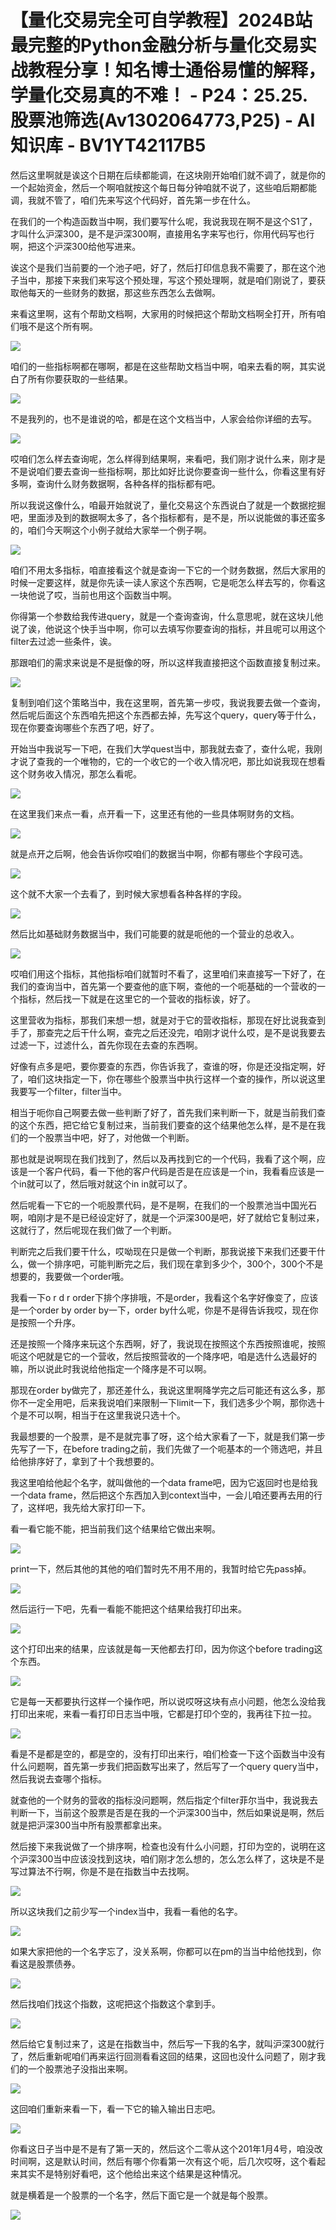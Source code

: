 # 【量化交易完全可自学教程】2024B站最完整的Python金融分析与量化交易实战教程分享！知名博士通俗易懂的解释，学量化交易真的不难！ - P24：25.25.股票池筛选(Av1302064773,P25) - AI知识库 - BV1YT42117B5

然后这里啊就是诶这个日期在后续都能调，在这块刚开始咱们就不调了，就是你的一个起始资金，然后一个啊咱就按这个每日每分钟咱就不说了，这些咱后期都能调，我就不管了，咱们先来写这个代码好，首先第一步在什么。

在我们的一个构造函数当中啊，我们要写什么呢，我说我现在啊不是这个S1了，才叫什么沪深300，是不是沪深300啊，直接用名字来写也行，你用代码写也行啊，把这个沪深300给他写进来。

诶这个是我们当前要的一个池子吧，好了，然后打印信息我不需要了，那在这个池子当中，那接下来我们来写这个预处理，写这个预处理啊，就是咱们刚说了，要获取他每天的一些财务的数据，那这些东西怎么去做啊。

来看这里啊，这有个帮助文档啊，大家用的时候把这个帮助文档啊全打开，所有咱们哦不是这个所有啊。

![](img/4f3d7be8519bf843e3b6aa4dbcc4dcc7_1.png)

咱们的一些指标啊都在哪啊，都是在这些帮助文档当中啊，咱来去看的啊，其实说白了所有你要获取的一些结果。

![](img/4f3d7be8519bf843e3b6aa4dbcc4dcc7_3.png)

不是我列的，也不是谁说的哈，都是在这个文档当中，人家会给你详细的去写。

![](img/4f3d7be8519bf843e3b6aa4dbcc4dcc7_5.png)

哎咱们怎么样去查询呢，怎么样得到结果啊，来看吧，我们刚才说什么来，刚才是不是说咱们要去查询一些指标啊，那比如好比说你要查询一些什么，你看这里有好多啊，查询什么财务数据啊，各种各样的指标都有吧。

所以我说这像什么，咱最开始就说了，量化交易这个东西说白了就是一个数据挖掘吧，里面涉及到的数据啊太多了，各个指标都有，是不是，所以说能做的事还蛮多的，咱们今天啊这个小例子就给大家举一个例子啊。



![](img/4f3d7be8519bf843e3b6aa4dbcc4dcc7_7.png)

咱们不用太多指标，咱直接看这个就是查询一下它的一个财务数据，然后大家用的时候一定要这样，就是你先读一读人家这个东西啊，它是呃怎么样去写的，你看这一块他说了哎，当前也用这个函数当中啊。

你得第一个参数给我传进query，就是一个查询查询，什么意思呢，就在这块儿他说了诶，他说这个快手当中啊，你可以去填写你要查询的指标，并且呢可以用这个filter去过滤一些条件，诶。

那跟咱们的需求来说是不是挺像的呀，所以这样我直接把这个函数直接复制过来。

![](img/4f3d7be8519bf843e3b6aa4dbcc4dcc7_9.png)

复制到咱们这个策略当中，我在这里啊，首先第一步哎，我说我要去做一个查询，然后呢后面这个东西咱先把这个东西都去掉，先写这个query，query等于什么，现在你要查询哪些个东西了吧，好了。

开始当中我说写一下吧，在我们大学quest当中，那我就去查了，查什么呢，我刚才说了查我的一个唯物的，它的一个收它的一个收入情况吧，那比如说我现在想看这个财务收入情况，那怎么看呢。



![](img/4f3d7be8519bf843e3b6aa4dbcc4dcc7_11.png)

在这里我们来点一看，点开看一下，这里还有他的一些具体啊财务的文档。

![](img/4f3d7be8519bf843e3b6aa4dbcc4dcc7_13.png)

就是点开之后啊，他会告诉你哎咱们的数据当中啊，你都有哪些个字段可选。

![](img/4f3d7be8519bf843e3b6aa4dbcc4dcc7_15.png)

这个就不大家一个去看了，到时候大家想看各种各样的字段。

![](img/4f3d7be8519bf843e3b6aa4dbcc4dcc7_17.png)

然后比如基础财务数据当中，我们可能要的就是呃他的一个营业的总收入。

![](img/4f3d7be8519bf843e3b6aa4dbcc4dcc7_19.png)

哎咱们用这个指标，其他指标咱们就暂时不看了，这里咱们来直接写一下好了，在我们的查询当中，首先第一个要查他的底下啊，查他的一个呃基础的一个营收的一个指标，然后找一下就是在这里它的一个营收的指标诶，好了。

这里营收为指标，那我们来想一想，就是对于它的营收指标，那现在好比说我查到手了，那查完之后干什么啊，查完之后还没完，咱刚才说什么哎，是不是说我要去过滤一下，过滤什么，首先你现在去查的东西啊。

好像有点多是吧，要你要查的东西，你告诉我了，查谁的呀，你是还没指定啊，好了，咱们这块指定一下，你在哪些个股票当中执行这样一个查的操作，所以说这里我要写一个filter，filter当中。

相当于呃你自己啊要去做一些判断了好了，首先我们来判断一下，就是当前我们查的这个东西，把它给它复制过来，当前我们要查的这个结果他怎么样，是不是在我们的一个股票当中吧，好了，对他做一个判断。

那也就是说啊现在我们找到了，然后以及再找到它的一个代码，我看了这个啊，应该是一个客户代码，看一下他的客户代码是否是在应该是一个in，我看看应该是一个in就可以了，然后哦对就这个in in就可以了。

然后呢看一下它的一个呃股票代码，是不是啊，在我们的一个股票池当中国光石啊，咱刚才是不是已经设定好了，就是一个沪深300是吧，好了就给它复制过来，这就行了，然后呢现在我们做了一个判断。

判断完之后我们要干什么，哎呦现在只是做一个判断，那我说接下来我们还要干什么，做一个排序吧，可能判断完之后，我们现在拿到多少个，300个，300个不是想要的，我要做一个order哦。

我看一下o r d r order下排个序排哦，不是order，我看这个名字好像变了，应该是一个order by order by一下，order by什么呢，你是不是得告诉我哎，现在你是按照一个升序。

还是按照一个降序来玩这个东西啊，好了，我说现在按照这个东西按照谁呢，按照呃这个吧就是它的一个营收，然后按照营收的一个降序吧，咱是选什么选最好的嘛，所以说此时我说给他指定一个降序是不可以啊。

那现在order by做完了，那还差什么，我说这里啊降学完之后可能还有这么多，那你不一定全用吧，后来我说咱们来限制一下limit一下，我们选多少个啊，那你选十个是不可以啊，相当于在这里我说只选十个。

我最想要的一个股票，是不是就完事了呀，这个给大家看了一下，就是我们第一步先写了一下，在before trading之前，我们先做了一个呃基本的一个筛选吧，并且给他排序好了，拿到了十个我想要的。

我这里咱给他起个名字，就叫做他的一个data frame吧，因为它返回时也是给我一个data frame，然后把这个东西加入到context当中，一会儿咱还要再去用的行了，这样吧，我先给大家打印一下。

看一看它能不能，把当前我们这个结果给它做出来啊。

![](img/4f3d7be8519bf843e3b6aa4dbcc4dcc7_21.png)

print一下，然后其他的其他的咱们暂时先不用不用的，我暂时给它先pass掉。

![](img/4f3d7be8519bf843e3b6aa4dbcc4dcc7_23.png)

然后运行一下吧，先看一看能不能把这个结果给我打印出来。

![](img/4f3d7be8519bf843e3b6aa4dbcc4dcc7_25.png)

这个打印出来的结果，应该就是每一天他都去打印，因为你这个before trading这个东西。

![](img/4f3d7be8519bf843e3b6aa4dbcc4dcc7_27.png)

它是每一天都要执行这样一个操作吧，所以说哎呀这块有点小问题，他怎么没给我打印出来呢，来看一看打印日志当中哦，它都是打印个空的，我再往下拉一拉。



![](img/4f3d7be8519bf843e3b6aa4dbcc4dcc7_29.png)

看是不是都是空的，都是空的，没有打印出来行，咱们检查一下这个函数当中没有什么问题啊，首先第一步我们把函数写出来了，然后写了一个query query当中，然后我说去查哪个指标。

就查他的一个财务的营收的指标没问题啊，然后指定个filter菲尔当中，我说我去判断一下，当前这个股票是否是在我的一个沪深300当中，然后如果说是啊，然后就是把沪深300当中所有股票都拿出来。

然后接下来我说做了一个排序啊，检查也没有什么小问题，打印为空的，说明在这个沪深300当中应该没找到这块，咱们刚才怎么想的，怎么怎么样了，这块是不是写过算法不行啊，你是不是在指数当中去找啊。



![](img/4f3d7be8519bf843e3b6aa4dbcc4dcc7_31.png)

所以这块我们之前少写一个index当中，我看一看他的名字。

![](img/4f3d7be8519bf843e3b6aa4dbcc4dcc7_33.png)

如果大家把他的一个名字忘了，没关系啊，你都可以在pm的当当中给他找到，你看这是股票债券。

![](img/4f3d7be8519bf843e3b6aa4dbcc4dcc7_35.png)

然后找咱们找这个指数，这呢把这个指数这个拿到手。

![](img/4f3d7be8519bf843e3b6aa4dbcc4dcc7_37.png)

然后给它复制过来了，这是在指数当中，然后写一下我的名字，就叫沪深300就行了，然后重新呢咱们再来运行回测看看这回的结果，这回也没什么问题了，刚才我们的一个股票池子没指出来啊。



![](img/4f3d7be8519bf843e3b6aa4dbcc4dcc7_39.png)

这回咱们重新来看一下，看一下它的输入输出日志吧。

![](img/4f3d7be8519bf843e3b6aa4dbcc4dcc7_41.png)

你看这日子当中是不是有了第一天的，然后这个二零从这个201年1月4号，咱没改时间啊，这是默认时间，然后有哪个你看第一次有这个呃，后几次哎呀，这个看起来其实不是特别好看吧，这个他给出来这个结果是这种情况。

就是横着是一个股票的一个名字，然后下面它是一个就是每个股票。

![](img/4f3d7be8519bf843e3b6aa4dbcc4dcc7_43.png)